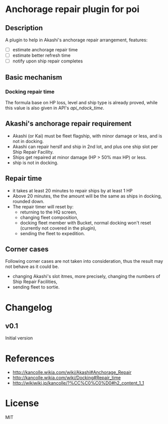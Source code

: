 # Anchorage repair plugin for poi

## Description
A plugin to help in Akashi's anchorage repair arrangement, features:

- [ ] estimate anchorage repair time
- [ ] estimate better refresh time
- [ ] notify upon ship repair completes

## Basic mechanism
### Docking repair time
The formula base on HP loss, level and ship type is already proved, while this value is also given in API's *api_ndock_time*.

## Akashi's anchorage repair requirement
- Akashi (or Kai) must be fleet flagship, with minor damage or less, and is not in docking.
- Akashi can repair herslf and ship in 2nd lot, and plus one ship slot per Ship Repair Facility.
- Ships get repaired at minor damage (HP > 50% max HP) or less.
- ship is not in docking.

## Repair time
- it takes at least 20 minutes to repair ships by at least 1 HP
- Above 20 minutes, the the amount will be the same as ships in docking, rounded down.
- The repair timer will reset by:
  - returning to the HQ screen,
  - changing fleet composition,
  - docking fleet member with Bucket, normal docking won't reset (currently not covered in the plugin),
  - sending the fleet to expedition.

## Corner cases
Following corner cases are not taken into consideration, thus the result may not behave as it could be.
- changing Akashi's slot itmes, more precisely, changing the numbers of Ship Repair Facilities,
- sending fleet to sortie.

# Changelog
## v0.1
Initial version

# References
- <http://kancolle.wikia.com/wiki/Akashi#Anchorage_Repair>
- <http://kancolle.wikia.com/wiki/Docking#Repair_time>
- <http://wikiwiki.jp/kancolle/?%CC%C0%C0%D0#h2_content_1_1>

# License
MIT